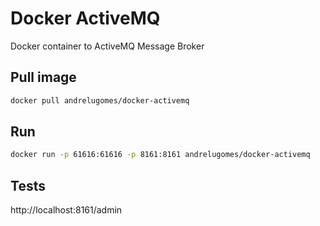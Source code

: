 # Docker ActiveMQ

Docker container to ActiveMQ Message Broker

## Pull image
```bash
docker pull andrelugomes/docker-activemq
```

## Run
```bash
docker run -p 61616:61616 -p 8161:8161 andrelugomes/docker-activemq
```

## Tests
http://localhost:8161/admin
